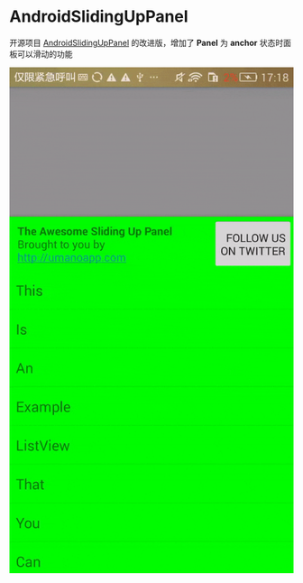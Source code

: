# AndroidSlidingUpPanel
开源项目 [AndroidSlidingUpPanel](https://github.com/umano/AndroidSlidingUpPanel) 的改进版，增加了 **Panel** 为 **anchor** 状态时面板可以滑动的功能

![](https://github.com/ronhunlam/AndroidSlidingUpPanel/blob/master/sliding.gif)
